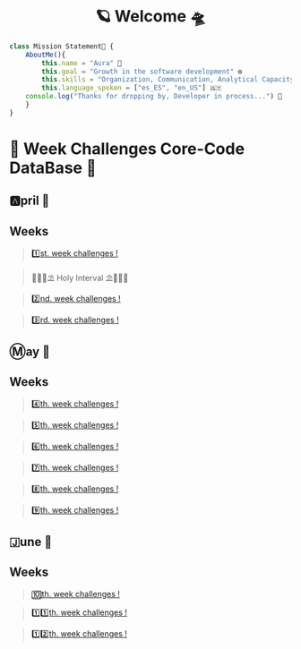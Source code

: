 <h1 align="center">🪐 Welcome 🛸</h1>

```javascript
class Mission Statement🔐 { 
    AboutMe(){
        this.name = "Aura" 🌸
        this.goal = "Growth in the software development" ⚙️
        this.skills = "Organization, Communication, Analytical Capacity, Creativity" 🧱
        this.language_spoken = ["es_ES", "en_US"] 🇬🇹
    console.log("Thanks for dropping by, Developer in process...") 🔧
    }
}
```

# 🎯 Week Challenges Core-Code DataBase 🚀
## 🅰️pril 📅
## Weeks

>[1️⃣st. week challenges !](/April/week1.md)

> 🌊🐚🌴⛱️ Holy Interval ⛱️🌴🐚🌊

>[2️⃣nd. week challenges !](/April/week2.md)

>[3️⃣rd. week challenges !](/April/week3.md)

## Ⓜ️ay 📅
## Weeks

>[4️⃣th. week challenges !](/May/week4.md)

>[5️⃣th. week challenges !](/May/week5.md)

>[6️⃣th. week challenges !](/May/week6.md)

>[7️⃣th. week challenges !](/May/week7.md)

>[8️⃣th. week challenges !](/May/week8.md)

>[9️⃣th. week challenges !](/May/week9.md)

## 🇯une 📅 
## Weeks  

>[🔟th. week challenges !](/June/week10.md)

>[1️⃣1️⃣th. week challenges !](/June/week11.md)

>[1️⃣2️⃣th. week challenges !](/June/week12.md)
